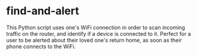 # find-and-alert
This Python script uses one's WiFi connection in order to scan incoming traffic on the router, and identify if a device is connected to it. Perfect for a user to be alerted about their loved one's return home, as soon as their phone connects to the WiFi. 
